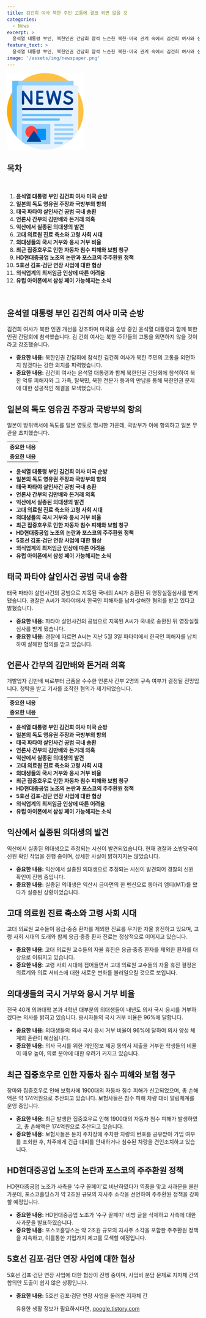 ```yaml
---
title: 김건희 여사 북한 주민 고통에 결코 외면 않을 것
categories:
  - News
excerpt: >
  윤석열 대통령 부인, 북한인권 간담회 참석 느슨한 북한-미국 관계 속에서 김건희 여사와 신디 웜비어 모친과의 간담회가 주목받고 있다. 이어 김건희 여사의 북한 주민 지원 의지 표명과 함께 일본의 독도 영토 주장에 대한 우리 정부의 항의, 그리고 국내에서 발생한 파타야 살인사건 공범의 실무심사, 그리고 도내 의대생의 실종 사건 등과 같은 다양한 사건들이 이슈로 떠오르고 있다. 이와 더불어 최저임금 1만원 돌파와 관련한 외식업계의 우려, 포스코의 주주환원 발표, 그리고 유럽 아이폰에서의 결제 방식 변경 등이 눈길을 끌고 있다.
feature_text: >
  윤석열 대통령 부인, 북한인권 간담회 참석 느슨한 북한-미국 관계 속에서 김건희 여사와 신디 웜비어 모친과의 간담회가 주목받고 있다. 이어 김건희 여사의 북한 주민 지원 의지 표명과 함께 일본의 독도 영토 주장에 대한 우리 정부의 항의, 그리고 국내에서 발생한 파타야 살인사건 공범의 실무심사, 그리고 도내 의대생의 실종 사건 등과 같은 다양한 사건들이 이슈로 떠오르고 있다. 이와 더불어 최저임금 1만원 돌파와 관련한 외식업계의 우려, 포스코의 주주환원 발표, 그리고 유럽 아이폰에서의 결제 방식 변경 등이 눈길을 끌고 있다.
image: '/assets/img/newspaper.png'
---
```


<p><img src="/assets/img/newspaper.png" alt="kimp 속보" /></p>

<h2 data-ke-size="size26">목차</h2>

<p data-ke-size="size16">&nbsp;</p>

<ol>
  <li><strong>윤석열 대통령 부인 김건희 여사 미국 순방</strong></li>
  <li><strong>일본의 독도 영유권 주장과 국방부의 항의</strong></li>
  <li><strong>태국 파타야 살인사건 공범 국내 송환</strong></li>
  <li><strong>언론사 간부의 김만배와 돈거래 의혹</strong></li>
  <li><strong>익산에서 실종된 의대생의 발견</strong></li>
  <li><strong>고대 의료원 진료 축소와 고령 사회 시대</strong></li>
  <li><strong>의대생들의 국시 거부와 응시 거부 비율</strong></li>
  <li><strong>최근 집중호우로 인한 자동차 침수 피해와 보험 청구</strong></li>
  <li><strong>HD현대중공업 노조의 논란과 포스코의 주주환원 정책</strong></li>
  <li><strong>5호선 김포·검단 연장 사업에 대한 협상</strong></li>
  <li><strong>외식업계의 최저임금 인상에 따른 어려움</strong></li>
  <li><strong>유럽 아이폰에서 삼성 페이 가능해지는 소식</strong></li>
</ol>

<p data-ke-size="size16">&nbsp;</p>

<h2 data-ke-size="size26">윤석열 대통령 부인 김건희 여사 미국 순방</h2>

<p data-ke-size="size16">김건희 여사가 북한 인권 개선을 강조하며 미국을 순방 중인 윤석열 대통령과 함께 북한인권 간담회에 참석했습니다. 김 건희 여사는 북한 주민들의 고통을 외면하지 않을 것이라고 강조했습니다.</p>

<ul>
<li><strong>중요한 내용:</strong> 북한인권 간담회에 참석한 김건희 여사가 북한 주민의 고통을 외면하지 않겠다는 강한 의지를 피력했습니다.</li>
<li><strong>중요한 내용:</strong> 김건희 여사는 윤석열 대통령과 함께 북한인권 간담회에 참석하여 북한 억류 피해자와 그 가족, 탈북민, 북한 전문가 등과의 만남을 통해 북한인권 문제에 대한 성공적인 해결을 모색했습니다.</li>
</ul>

<h2 data-ke-size="size26">일본의 독도 영유권 주장과 국방부의 항의</h2>

<p data-ke-size="size16">일본이 방위백서에 독도를 일본 영토로 명시한 가운데, 국방부가 이에 항의하고 일본 무관을 초치했습니다.</p>

<table>
  <tr>
    <td style="text-align: center; height: 17px;"><strong>중요한 내용</strong></td>
  </tr>
  <tr>
    <td style="text-align: center; height: 17px;"><strong>중요한 내용</strong></td>
  </tr>
</table>

<ul>
<li><strong>윤석열 대통령 부인 김건희 여사 미국 순방</strong></li>
<li><strong>일본의 독도 영유권 주장과 국방부의 항의</strong></li>
<li><strong>태국 파타야 살인사건 공범 국내 송환</strong></li>
<li><strong>언론사 간부의 김만배와 돈거래 의혹</strong></li>
<li><strong>익산에서 실종된 의대생의 발견</strong></li>
<li><strong>고대 의료원 진료 축소와 고령 사회 시대</strong></li>
<li><strong>의대생들의 국시 거부와 응시 거부 비율</strong></li>
<li><strong>최근 집중호우로 인한 자동차 침수 피해와 보험 청구</strong></li>
<li><strong>HD현대중공업 노조의 논란과 포스코의 주주환원 정책</strong></li>
<li><strong>5호선 김포·검단 연장 사업에 대한 협상</strong></li>
<li><strong>외식업계의 최저임금 인상에 따른 어려움</strong></li>
<li><strong>유럽 아이폰에서 삼성 페이 가능해지는 소식</strong></li>
</ul>

<h2 data-ke-size="size26">태국 파타야 살인사건 공범 국내 송환</h2>

<p data-ke-size="size16">태국 파타야 살인사건의 공범으로 지목된 국내의 A씨가 송환된 뒤 영장실질심사를 받게 됐습니다. 경찰은 A씨가 파타야에서 한국인 피해자를 납치·살해한 혐의를 받고 있다고 밝혔습니다.</p>

<ul>
<li><strong>중요한 내용:</strong> 파타야 살인사건의 공범으로 지목된 A씨가 국내로 송환된 뒤 영장실질심사를 받게 됐습니다.</li>
<li><strong>중요한 내용:</strong> 경찰에 따르면 A씨는 지난 5월 3일 파타야에서 한국인 피해자를 납치하여 살해한 혐의를 받고 있습니다.</li>
</ul>

<h2 data-ke-size="size26">언론사 간부의 김만배와 돈거래 의혹</h2>

<p data-ke-size="size16">개발업자 김만배 씨로부터 금품을 수수한 언론사 간부 2명의 구속 여부가 결정될 전망입니다. 청탁을 받고 기사를 조작한 혐의가 제기되었습니다.</p>

<table>
  <tr>
    <td style="text-align: center; height: 17px;"><strong>중요한 내용</strong></td>
  </tr>
  <tr>
    <td style="text-align: center; height: 17px;"><strong>중요한 내용</strong></td>
  </tr>
</table>

<ul>
<li><strong>윤석열 대통령 부인 김건희 여사 미국 순방</strong></li>
<li><strong>일본의 독도 영유권 주장과 국방부의 항의</strong></li>
<li><strong>태국 파타야 살인사건 공범 국내 송환</strong></li>
<li><strong>언론사 간부의 김만배와 돈거래 의혹</strong></li>
<li><strong>익산에서 실종된 의대생의 발견</strong></li>
<li><strong>고대 의료원 진료 축소와 고령 사회 시대</strong></li>
<li><strong>의대생들의 국시 거부와 응시 거부 비율</strong></li>
<li><strong>최근 집중호우로 인한 자동차 침수 피해와 보험 청구</strong></li>
<li><strong>HD현대중공업 노조의 논란과 포스코의 주주환원 정책</strong></li>
<li><strong>5호선 김포·검단 연장 사업에 대한 협상</strong></li>
<li><strong>외식업계의 최저임금 인상에 따른 어려움</strong></li>
<li><strong>유럽 아이폰에서 삼성 페이 가능해지는 소식</strong></li>
</ul>

<h2 data-ke-size="size26">익산에서 실종된 의대생의 발견</h2>

<p data-ke-size="size16">익산에서 실종된 의대생으로 추정되는 시신이 발견되었습니다. 현재 경찰과 소방당국이 신원 확인 작업을 진행 중이며, 상세한 사실이 밝혀지지는 않았습니다.</p>

<ul>
<li><strong>중요한 내용:</strong> 익산에서 실종된 의대생으로 추정되는 시신이 발견되어 경찰의 신원 확인이 진행 중입니다.</li>
<li><strong>중요한 내용:</strong> 실종된 의대생은 익산시 금마면의 한 펜션으로 동아리 엠티(MT)를 왔다가 실종된 상황이었습니다.</li>
</ul>

<h2 data-ke-size="size26">고대 의료원 진료 축소와 고령 사회 시대</h2>

<p data-ke-size="size16">고대 의료원 교수들이 응급·중증 환자를 제외한 진료를 무기한 자율 휴진하고 있으며, 고령 사회 시대의 도래와 함께 응급·중증 환자 진료는 정상적으로 이어지고 있습니다.</p>

<ul>
<li><strong>중요한 내용</strong>: 고대 의료원 교수들의 자율 휴진은 응급·중증 환자를 제외한 환자를 대상으로 이뤄지고 있습니다.</li>
<li><strong>중요한 내용</strong>: 고령 사회 시대에 접어들면서 고대 의료원 교수들의 자율 휴진 결정은 의료계와 의료 서비스에 대한 새로운 변화를 불러일으킬 것으로 보입니다.</li>
</ul>

<h2 data-ke-size="size26">의대생들의 국시 거부와 응시 거부 비율</h2>

<p data-ke-size="size16">전국 40개 의과대학 본과 4학년 대부분의 의대생들이 내년도 의사 국시 응시를 거부하겠다는 의사를 밝히고 있습니다. 응시자들의 국시 거부 비율은 96%에 달합니다.</p>

<ul>
<li><strong>중요한 내용:</strong> 의대생들의 의사 국시 응시 거부 비율이 96%에 달하여 의사 양성 체계의 혼란이 예상됩니다.</li>
<li><strong>중요한 내용:</strong> 의사 국시를 위한 개인정보 제공 동의서 제출을 거부한 학생들의 비율이 매우 높아, 의료 분야에 대한 우려가 커지고 있습니다.</li>
</ul>

<h2 data-ke-size="size26">최근 집중호우로 인한 자동차 침수 피해와 보험 청구</h2>

<p data-ke-size="size16">장마와 집중호우로 인해 보험사에 1900대의 자동차 침수 피해가 신고되었으며, 총 손해액은 약 174억원으로 추산되고 있습니다. 보험사들은 침수 피해 차량 대비 알림체계를 운영 중입니다.</p>

<ul>
<li><strong>중요한 내용:</strong> 최근 발생한 집중호우로 인해 1900대의 자동차 침수 피해가 발생하였고, 총 손해액은 174억원으로 추산되고 있습니다.</li>
<li><strong>중요한 내용:</strong> 보험사들은 둔치 주차장에 주차한 차량의 번호를 공유받아 가입 여부를 조회한 후, 차주에게 긴급 대피를 안내하거나 침수된 차량을 견인조치하고 있습니다.</li>
</ul>

<h2 data-ke-size="size26">HD현대중공업 노조의 논란과 포스코의 주주환원 정책</h2>

<p data-ke-size="size16">HD현대중공업 노조가 사측을 ‘수구 꼴페미’로 비난하였다가 역풍을 맞고 사과문을 올린 가운데, 포스코홀딩스가 약 2조원 규모의 자사주 소각을 선언하여 주주환원 정책을 강화할 예정입니다.</p>

<ul>
<li><strong>중요한 내용:</strong> HD현대중공업 노조가 ‘수구 꼴페미’ 비방 글을 삭제하고 사측에 대한 사과문을 발표하였습니다.</li>
<li><strong>중요한 내용:</strong> 포스코홀딩스는 약 2조원 규모의 자사주 소각을 포함한 주주환원 정책을 지속하고, 이를통한 기업가치 제고를 모색할 예정입니다.</li>
</ul>

<h2 data-ke-size="size26">5호선 김포·검단 연장 사업에 대한 협상</h2>

<p data-ke-size="size16">5호선 김포·검단 연장 사업에 대한 협상이 진행 중이며, 사업비 분담 문제로 지자체 간의 합의안 도출이 쉽지 않은 상황입니다.</p>

<p><ul>
<li><strong>중요한 내용:</strong> 5호선 김포·검단 연장 사업을 둘러싼 지자체 간</p>
유용한 생활 정보가 필요하시다면, <a href="https://qoogle.tistory.com" rel="dofollow">qoogle.tistory.com</a>


